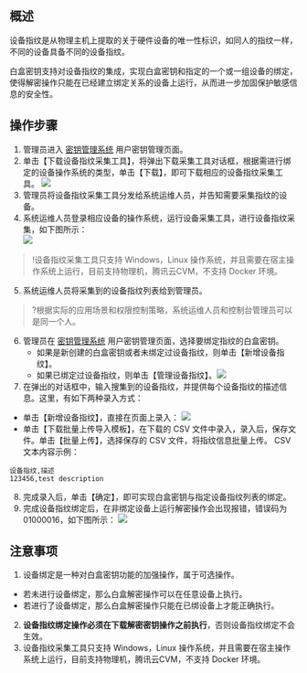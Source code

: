 ## 概述

设备指纹是从物理主机上提取的关于硬件设备的唯一性标识，如同人的指纹一样，不同的设备具备不同的设备指纹。

白盒密钥支持对设备指纹的集成，实现白盒密钥和指定的一个或一组设备的绑定，使得解密操作只能在已经建立绑定关系的设备上运行，从而进一步加固保护敏感信息的安全性。

## 操作步骤

1. 管理员进入 [密钥管理系统](https://console.cloud.tencent.com/kms2/whitebox) 用户密钥管理页面。
2. 单击【下载设备指纹采集工具】，将弹出下载采集工具对话框，根据需进行绑定的设备操作系统的类型，单击【下载】，即可下载相应的设备指纹采集工具。
![](https://main.qcloudimg.com/raw/3f0046a8b298670a2469d1d174093f8e.jpg)
3. 管理员将设备指纹采集工具分发给系统运维人员，并告知需要采集指纹的设备。
4. 系统运维人员登录相应设备的操作系统，运行设备采集工具，进行设备指纹采集，如下图所示：                   
 ![](https://main.qcloudimg.com/raw/5cffd4eb6bb33454f1dc797cb7d6e1f7.png)
>!设备指纹采集工具只支持 Windows，Linux 操作系统，并且需要在宿主操作系统上运行，目前支持物理机，腾讯云CVM，不支持 Docker 环境。
5. 系统运维人员将采集到的设备指纹列表给到管理员。
>?根据实际的应用场景和权限控制策略，系统运维人员和控制台管理员可以是同一个人。
6. 管理员在 [密钥管理系统](https://console.cloud.tencent.com/kms2/whitebox) 用户密钥管理页面，选择要绑定指纹的白盒密钥。
	- 如果是新创建的白盒密钥或者未绑定过设备指纹，则单击【新增设备指纹】。
	- 如果已绑定过设备指纹，则单击【管理设备指纹】。![](https://main.qcloudimg.com/raw/5d0c894e066915cfda5a2dea8e7a466d.jpg)
7. 在弹出的对话框中，输入搜集到的设备指纹，并提供每个设备指纹的描述信息。这里，有如下两种录入方式：
 - 单击【新增设备指纹】，直接在页面上录入：
		![](https://main.qcloudimg.com/raw/c1d9196dc60ae9c793654ec910e6cd0a.jpg)
 - 单击【下载批量上传导入模板】，在下载的 CSV 文件中录入，录入后，保存文件。单击【批量上传】，选择保存的 CSV 文件，将指纹信息批量上传。
CSV 文本内容示例：
```plaintext
设备指纹,描述
123456,test description
```
8. 完成录入后，单击【确定】，即可实现白盒密钥与指定设备指纹列表的绑定。
9. 完成设备指纹绑定后，在非绑定设备上运行解密操作会出现报错，错误码为 01000016，如下图所示：
![](https://main.qcloudimg.com/raw/1daffff932bf43647301a32066a8785c.png) 



## 注意事项

1. 设备绑定是一种对白盒密钥功能的加强操作，属于可选操作。
 - 若未进行设备绑定，那么白盒解密操作可以在任意设备上执行。
 - 若进行了设备绑定，那么白盒解密操作只能在已绑设备上才能正确执行。
2. **设备指纹绑定操作必须在下载解密密钥操作之前执行**，否则设备指纹绑定不会生效。
3. 设备指纹采集工具只支持 Windows，Linux 操作系统，并且需要在宿主操作系统上运行，目前支持物理机，腾讯云CVM，不支持 Docker 环境。


